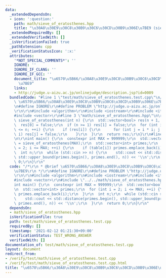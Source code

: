 ```yaml
---
data:
  _extendedDependsOn:
  - icon: ':question:'
    path: math/sieve_of_eratosthenes.hpp
    title: "\u30A8\u30E9\u30C8\u30B9\u30C6\u30CD\u30B9\u306E\u7BE9 (sieve of Eratosthenes)"
  _extendedRequiredBy: []
  _extendedVerifiedWith: []
  _isVerificationFailed: true
  _pathExtension: cpp
  _verificationStatusIcon: ':x:'
  attributes:
    '*NOT_SPECIAL_COMMENTS*': ''
    IGNORE: ''
    IGNORE_IF_CLANG: ''
    IGNORE_IF_GCC: ''
    document_title: "\u6570\u5B66/\u30A8\u30E9\u30C8\u30B9\u30C6\u30CD\u30B9\u306E\
      \u7BE9"
    links:
    - http://judge.u-aizu.ac.jp/onlinejudge/description.jsp?id=0009
  bundledCode: "#line 1 \"test/math/sieve_of_eratosthenes.test.cpp\"\n/*\r\n * @brief\
    \ \u6570\u5B66/\u30A8\u30E9\u30C8\u30B9\u30C6\u30CD\u30B9\u306E\u7BE9\r\n */\r\
    \n#define IGNORE\r\n#define PROBLEM \"http://judge.u-aizu.ac.jp/onlinejudge/description.jsp?id=0009\"\
    \r\n\r\n#include <algorithm>\r\n#include <iostream>\r\n#include <iterator>\r\n\
    #include <vector>\r\n#line 3 \"math/sieve_of_eratosthenes.hpp\"\n\r\nstd::vector<bool>\
    \ sieve_of_eratosthenes(int n) {\r\n  std::vector<bool> res(n + 1, true);\r\n\
    \  res[0] = false;\r\n  if (n >= 1) res[1] = false;\r\n  for (int i = 2; i * i\
    \ <= n; ++i) {\r\n    if (res[i]) {\r\n      for (int j = i * i; j <= n; j +=\
    \ i) res[j] = false;\r\n    }\r\n  }\r\n  return res;\r\n}\r\n#line 12 \"test/math/sieve_of_eratosthenes.test.cpp\"\
    \n\r\nint main() {\r\n  constexpr int MAX = 999999;\r\n  std::vector<bool> table\
    \ = sieve_of_eratosthenes(MAX);\r\n  std::vector<int> primes;\r\n  for (int i\
    \ = 2; i <= MAX; ++i) {\r\n    if (table[i]) primes.emplace_back(i);\r\n  }\r\n\
    \  int n;\r\n  while (std::cin >> n) {\r\n    std::cout << std::distance(primes.begin(),\
    \ std::upper_bound(primes.begin(), primes.end(), n)) << '\\n';\r\n  }\r\n  return\
    \ 0;\r\n}\r\n"
  code: "/*\r\n * @brief \u6570\u5B66/\u30A8\u30E9\u30C8\u30B9\u30C6\u30CD\u30B9\u306E\
    \u7BE9\r\n */\r\n#define IGNORE\r\n#define PROBLEM \"http://judge.u-aizu.ac.jp/onlinejudge/description.jsp?id=0009\"\
    \r\n\r\n#include <algorithm>\r\n#include <iostream>\r\n#include <iterator>\r\n\
    #include <vector>\r\n#include \"../../math/sieve_of_eratosthenes.hpp\"\r\n\r\n\
    int main() {\r\n  constexpr int MAX = 999999;\r\n  std::vector<bool> table = sieve_of_eratosthenes(MAX);\r\
    \n  std::vector<int> primes;\r\n  for (int i = 2; i <= MAX; ++i) {\r\n    if (table[i])\
    \ primes.emplace_back(i);\r\n  }\r\n  int n;\r\n  while (std::cin >> n) {\r\n\
    \    std::cout << std::distance(primes.begin(), std::upper_bound(primes.begin(),\
    \ primes.end(), n)) << '\\n';\r\n  }\r\n  return 0;\r\n}\r\n"
  dependsOn:
  - math/sieve_of_eratosthenes.hpp
  isVerificationFile: true
  path: test/math/sieve_of_eratosthenes.test.cpp
  requiredBy: []
  timestamp: '2021-02-12 01:21:30+09:00'
  verificationStatus: TEST_WRONG_ANSWER
  verifiedWith: []
documentation_of: test/math/sieve_of_eratosthenes.test.cpp
layout: document
redirect_from:
- /verify/test/math/sieve_of_eratosthenes.test.cpp
- /verify/test/math/sieve_of_eratosthenes.test.cpp.html
title: "\u6570\u5B66/\u30A8\u30E9\u30C8\u30B9\u30C6\u30CD\u30B9\u306E\u7BE9"
---
```

